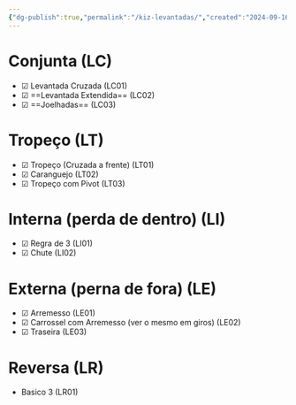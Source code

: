 ```yaml
---
{"dg-publish":true,"permalink":"/kiz-levantadas/","created":"2024-09-16T14:11:25.383-04:00","updated":"2024-09-26T15:44:18.110-04:00"}
---
```



# Conjunta (LC)

- ☑ Levantada Cruzada (LC01)
- ☑ ==Levantada Extendida== (LC02)
- ☑ ==Joelhadas== (LC03)

# Tropeço (LT)

- ☑ Tropeço (Cruzada a frente) (LT01)
- ☑ Caranguejo (LT02)
- ☑ Tropeço com Pivot (LT03)

# Interna (perda de dentro) (LI)

- ☑ Regra de 3 (LI01)
- ☑ Chute (LI02)

# Externa (perna de fora) (LE)

- ☑ Arremesso (LE01)
- ☑ Carrossel com Arremesso (ver o mesmo em giros) (LE02)
- ☑ Traseira (LE03)

# Reversa (LR)

- Basico 3 (LR01)
